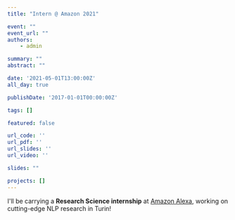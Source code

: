 ```yaml
---
title: "Intern @ Amazon 2021"

event: ""
event_url: ""
authors:
    - admin

summary: ""
abstract: ""

date: '2021-05-01T13:00:00Z'
all_day: true

publishDate: '2017-01-01T00:00:00Z'

tags: []

featured: false

url_code: ''
url_pdf: ''
url_slides: ''
url_video: ''

slides: ""

projects: []
---
```

I'll be carrying a **Research Science internship** at [Amazon Alexa](https://www.amazon.science/tag/alexa), working on cutting-edge NLP research in Turin! 